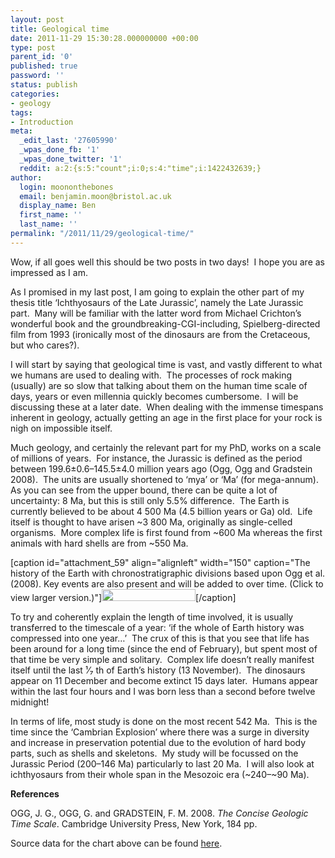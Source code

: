 ```yaml
---
layout: post
title: Geological time
date: 2011-11-29 15:30:28.000000000 +00:00
type: post
parent_id: '0'
published: true
password: ''
status: publish
categories:
- geology
tags:
- Introduction
meta:
  _edit_last: '27605990'
  _wpas_done_fb: '1'
  _wpas_done_twitter: '1'
  reddit: a:2:{s:5:"count";i:0;s:4:"time";i:1422432639;}
author:
  login: moononthebones
  email: benjamin.moon@bristol.ac.uk
  display_name: Ben
  first_name: ''
  last_name: ''
permalink: "/2011/11/29/geological-time/"
---
```

<p>Wow, if all goes well this should be two posts in two days!  I hope you are as impressed as I am.</p>
<p>As I promised in my last post, I am going to explain the other part of my thesis title ‘Ichthyosaurs of the Late Jurassic’, namely the Late Jurassic part.  Many will be familiar with the latter word from Michael Crichton’s wonderful book and the groundbreaking-CGI-including, Spielberg-directed film from 1993 (ironically most of the dinosaurs are from the Cretaceous, but who cares?).</p>
<p>I will start by saying that geological time is vast, and vastly different to what we humans are used to dealing with.  The processes of rock making (usually) are so slow that talking about them on the human time scale of days, years or even millennia quickly becomes cumbersome.  I will be discussing these at a later date.  When dealing with the immense timespans inherent in geology, actually getting an age in the first place for your rock is nigh on impossible itself.</p>
<p>Much geology, and certainly the relevant part for my PhD, works on a scale of millions of years.  For instance, the Jurassic is defined as the period between 199.6±0.6–145.5±4.0 million years ago (Ogg, Ogg and Gradstein 2008).  The units are usually shortened to ‘mya’ or ‘Ma’ (for mega-annum).  As you can see from the upper bound, there can be quite a lot of uncertainty: 8 Ma, but this is still only 5.5% difference.  The Earth is currently believed to be about 4 500 Ma (4.5 billion years or Ga) old.  Life itself is thought to have arisen ~3 800 Ma, originally as single-celled organisms.  More complex life is first found from ~600 Ma whereas the first animals with hard shells are from ~550 Ma.</p>
<p>[caption id="attachment_59" align="alignleft" width="150" caption="The history of the Earth with chronostratigraphic divisions based upon Ogg et al. (2008). Key events are also present and will be added to over time. (Click to view larger version.)"]<a href="http://ichthyosaurs.files.wordpress.com/2011/11/earth-system1.jpg"><img class="size-thumbnail wp-image-59" title="Earth Chronostratigraphic Chart" src="{{ site.baseurl }}/assets/earth-system1.jpg?w=150" alt="" width="150" height="19" /></a>[/caption]</p>
<p>To try and coherently explain the length of time involved, it is usually transferred to the timescale of a year: ‘if the whole of Earth history was compressed into one year…’  The crux of this is that you see that life has been around for a long time (since the end of February), but spent most of that time be very simple and solitary.  Complex life doesn’t really manifest itself until the last ¹⁄₇ th of Earth’s history (13 November).  The dinosaurs appear on 11 December and become extinct 15 days later.  Humans appear within the last four hours and I was born less than a second before twelve midnight!</p>
<p>In terms of life, most study is done on the most recent 542 Ma.  This is the time since the ‘Cambrian Explosion’ where there was a surge in diversity and increase in preservation potential due to the evolution of hard body parts, such as shells and skeletons.  My study will be focussed on the Jurassic Period (200–146 Ma) particularly to last 20 Ma.  I will also look at ichthyosaurs from their whole span in the Mesozoic era (~240–~90 Ma).</p>
<p><strong>References</strong></p>
<p>OGG, J. G., OGG, G. and GRADSTEIN, F. M. 2008. <em>The Concise Geologic Time Scale</em>. Cambridge University Press, New York, 184 pp.</p>
<p>Source data for the chart above can be found <a title="International Stratigraphic Chart" href="http://www.stratigraphy.org/column.php?id=Chart/Time%20Scale" target="_blank">here</a>.</p>
